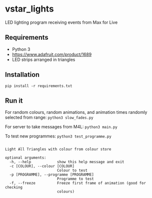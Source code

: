 # vstar_lights
LED lighting program receiving events from Max for Live

## Requirements
- Python 3
- https://www.adafruit.com/product/1689
- LED strips arranged in triangles

## Installation
`pip install -r requirements.txt`

## Run it

For random colours, random animations, and animation times randomly selected from range:
`python3 slow_fades.py`

For server to take messages from M4L:
`python3 main.py`

To test new programmes:
`python3 test_programme.py`

```usage: test_programme.py [-h] [-c [COLOUR]] [-p [PROGRAMME]] [-f]

Light All Triangles with colour from colour store

optional arguments:
  -h, --help            show this help message and exit
  -c [COLOUR], --colour [COLOUR]
                        Colour to test
  -p [PROGRAMME], --programme [PROGRAMME]
                        Programme to test
  -f, --freeze          Freeze first frame of animation (good for checking
                        colours)
```
